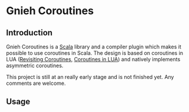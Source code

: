 Gnieh Coroutines
================

Introduction
------------

Gnieh Coroutines is a [Scala][1] library and a compiler plugin which makes it possible to use coroutines in Scala.
The design is based on coroutines in LUA ([Revisiting Coroutines][2], [Coroutines in LUA][3]) and natively implements asymmetric coroutines.

This project is still at an really early stage and is not finished yet. Any comments are welcome.

Usage
-----

[1]: http://www.scala-lang.org
[2]: http://citeseerx.ist.psu.edu/viewdoc/summary?doi=10.1.1.58.4017 "Revisiting Coroutines, Ana Lúcia de Moura and Roberto Ierusalimschy"
[3]: www.inf.puc-rio.br/~roberto/docs/corosblp.pdf "Coroutines in LUA, Ana Lúcia de Moura, Noemi Rodriguez, Roberto Ierusalimschy"
